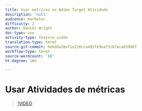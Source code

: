 ```yaml
---
title: Usar métricas no Adobe Target Atividade
description: 'null'
audience: marketer
difficulty: 2
author: Daniel Wright
doc-type: use
activity-type: feature-video
translation-type: tm+mt
source-git-commit: 6ebdda26ef1e210cca495fe9ea73c67eca039d6f
workflow-type: tm+mt
source-wordcount: '10'
ht-degree: 10%

---
```



# Usar Atividades de métricas

>[!VIDEO](https://video.tv.adobe.com/v/17380/?quality=12)
